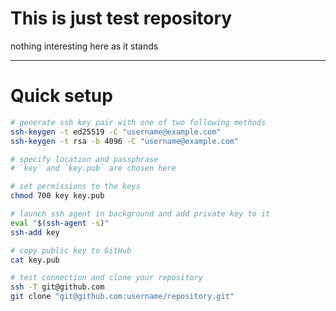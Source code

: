 # **This is just test repository**
nothing interesting here as it stands

---

# **Quick setup**
```bash
# generate ssh key pair with one of two following methods
ssh-keygen -t ed25519 -C "username@example.com"
ssh-keygen -t rsa -b 4096 -C "username@example.com"

# specify location and passphrase
# `key` and `key.pub` are chosen here

# set permissions to the keys
chmod 700 key key.pub

# launch ssh agent in background and add private key to it
eval "$(ssh-agent -s)"
ssh-add key

# copy public key to GitHub
cat key.pub

# test connection and clone your repository
ssh -T git@github.com
git clone "git@github.com:username/repository.git"
```
